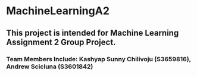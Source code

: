 # MachineLearningA2
## This project is intended for Machine Learning Assignment 2 Group Project.
### Team Members Include: Kashyap Sunny Chilivoju (S3659816), Andrew Scicluna (S3601842)
